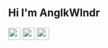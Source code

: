 ## Hi I'm AnglkWlndr
<a href="https://www.instagram.com/anglkwlndr_/"><img src="https://img.shields.io/badge/instagram-%23E4405F.svg?&style=for-the-badge&logo=instagram&logoColor=white" height=25></a>
<a href="https://www.facebook.com/leazer.id/"><img src="https://img.shields.io/badge/facebook-blue?&style=for-the-badge&logo=facebook&logoColor=white" height=25></a>
<a href="alanddr024@gmail.com"><img src="https://img.shields.io/badge/EMAIL-important?&style=for-the-badge&logo=gmail&logoColor=white" height=25></a>

<!---
AnglkWlndr/AnglkWlndr is a ✨ special ✨ repository because its `README.md` (this file) appears on your GitHub profile.
You can click the Preview link to take a look at your changes.
--->
